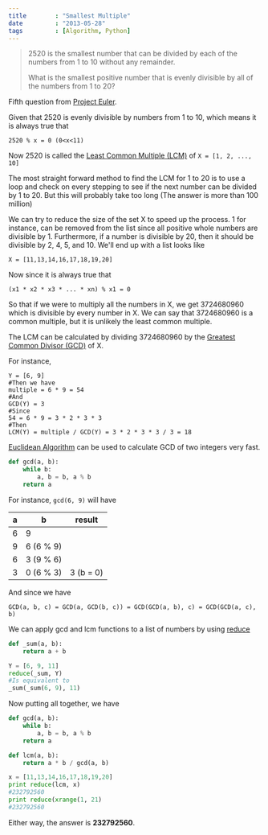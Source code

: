 ```yaml
---
title        : "Smallest Multiple"
date         : "2013-05-28"
tags         : [Algorithm, Python]
---
```


> 2520 is the smallest number that can be divided by each of the numbers from 1
> to 10 without any remainder.
>
> What is the smallest positive number that is evenly divisible by all of the
> numbers from 1 to 20?

Fifth question from [Project Euler](http://projecteuler.net/problem=5).

Given that 2520 is evenly divisible by numbers from 1 to 10, which means it is
always true that

`2520 % x = 0 (0<x<11)`

Now 2520 is called the [Least Common Multiple
(LCM)](http://en.wikipedia.org/wiki/Least_common_multiple) of `X = [1, 2, ...,
10]`

The most straight forward method to find the LCM for 1 to 20 is to use a loop
and check on every stepping to see if the next number can be divided by 1 to 20.
But this will probably take too long (The answer is more than 100 million)

We can try to reduce the size of the set X to speed up the process. 1 for instance, can be removed from the list
since all positive whole numbers are divisible by 1. Furthermore, if a number is divisible by 20, then it should be
divisible by 2, 4, 5, and 10. We'll end up with a list looks like

`X = [11,13,14,16,17,18,19,20]`

Now since it is always true that

`(x1 * x2 * x3 * ... * xn) % x1 = 0`

So that if we were to multiply all the numbers in X, we get 3724680960 which is divisible by every number in X.
We can say that 3724680960 is a common multiple, but it is unlikely the least
common multiple.

The LCM can be calculated by dividing 3724680960 by the [Greatest Common Divisor
(GCD)](http://en.wikipedia.org/wiki/Greatest_common_divisor) of X.

For instance,

```
Y = [6, 9]
#Then we have
multiple = 6 * 9 = 54
#And
GCD(Y) = 3
#Since
54 = 6 * 9 = 3 * 2 * 3 * 3
#Then
LCM(Y) = multiple / GCD(Y) = 3 * 2 * 3 * 3 / 3 = 18
```

[Euclidean Algorithm](http://en.wikipedia.org/wiki/Euclidean_algorithm) can be
used to calculate GCD of two integers very fast.

``` python
def gcd(a, b):
    while b:
        a, b = b, a % b
    return a
```

For instance, `gcd(6, 9)` will have

| a | b         | result    |
|---|-----------|-----------|
| 6 | 9         |           |
| 9 | 6 (6 % 9) |           |
| 6 | 3 (9 % 6) |           |
| 3 | 0 (6 % 3) | 3 (b = 0) |

And since we have

`GCD(a, b, c) = GCD(a, GCD(b, c)) = GCD(GCD(a, b), c) = GCD(GCD(a, c), b)`

We can apply gcd and lcm functions to a list of numbers by using
[reduce](http://docs.python.org/release/1.4/tut/node83.html)

``` python
def _sum(a, b):
    return a + b

Y = [6, 9, 11]
reduce(_sum, Y)
#Is equivalent to
_sum(_sum(6, 9), 11)
```
Now putting all together, we have

``` python
def gcd(a, b):
    while b:
        a, b = b, a % b
    return a

def lcm(a, b):
    return a * b / gcd(a, b)

x = [11,13,14,16,17,18,19,20]
print reduce(lcm, x)
#232792560
print reduce(xrange(1, 21)
#232792560
```

Either way, the answer is **232792560**.
